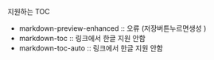 
지원하는 TOC

- markdown-preview-enhanced :: 오류 (저장버튼누르면생성 )
- markdown-toc :: 링크에서 한글 지원 안함
- markdown-toc-auto :: 링크에서 한글 지원 안함
